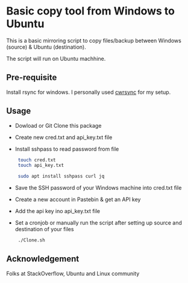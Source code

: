 # Basic copy tool from Windows to Ubuntu

This is a basic mirroring script to copy files/backup between Windows (source) & Ubuntu (destination).

The script will run on Ubuntu machhine.

## Pre-requisite

Install rsync for windows. I personally used [cwrsync](https://www.itefix.net/cwrsync) for my setup.

## Usage
* Dowload or Git Clone this package
* Create new cred.txt and api_key.txt file
* Install sshpass to read password from file

  ```bash
   touch cred.txt
   touch api_key.txt

   sudo apt install sshpass curl jq
  ```
* Save the SSH password of your Windows machine into cred.txt file
* Create a new account in Pastebin & get an API key
* Add the api key ino api_key.txt file
* Set a cronjob or manually run the script after setting up source and destination of your files

  ```bash
   ./Clone.sh
  ```

## Acknowledgement
Folks at StackOverflow, Ubuntu and Linux community
